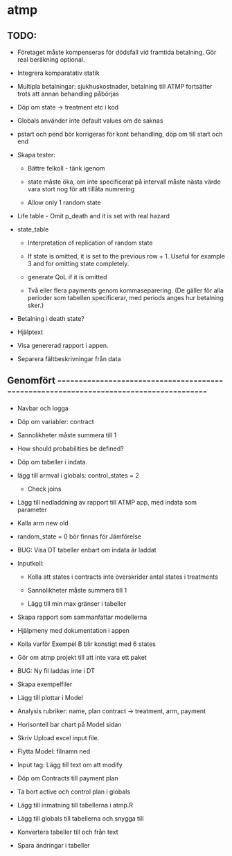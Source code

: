 # atmp

## TODO:

* Företaget måste kompenseras för dödsfall vid framtida betalning. Gör real beräkning optional.

* Integrera komparatativ statik

* Multipla betalningar: sjukhuskostnader, betalning till ATMP fortsätter trots att annan behandling påbörjas 

* Döp om state -> treatment etc i kod

* Globals använder inte default values om de saknas

* pstart och pend bör korrigeras för kont behandling, döp om till start och end

* Skapa tester:

  * Bättre felkoll - tänk igenom
  
  * state måste öka, om inte specificerat på intervall måste nästa värde vara stort nog för att tillåta numrering

  * Allow only 1 random state
  
* Life table - Omit p_death and it is set with real hazard

* state_table

  * Interpretation of replication of random state

  * If state is omitted, it is set to the previous row + 1. Useful for example 3 and for omitting state completely.
  
  * generate QoL if it is omitted
  
  * Två eller flera payments genom kommaseparering. (De gäller för alla perioder som tabellen specificerar, med periods anges hur betalning sker.)

* Betalning i death state?
  
* Hjälptext

* Visa genererad rapport i appen.

* Separera fältbeskrivningar från data

## Genomfört --------------------------------------------------------------------------------------

* Navbar och logga

* Döp om variabler: contract

* Sannolikheter måste summera till 1
    
* How should probabilities be defined?

* Döp om tabeller i indata.

* lägg till armval i globals: control_states = 2

  * Check joins
  
* Lägg till nedladdning av rapport till ATMP app, med indata som parameter

* Kalla arm new old

* random_state = 0 bör finnas för Jämförelse

* BUG: Visa DT tabeller enbart om indata är laddat

* Inputkoll: 

    * Kolla att states i contracts inte överskrider antal states i treatments

    * Sannolikheter måste summera till 1
    
    * Lägg till min max gränser i tabeller

* Skapa rapport som sammanfattar modellerna

* Hjälpmeny med dokumentation i appen

* Kolla varför Exempel B blir konstigt med 6 states

* Gör om atmp projekt till att inte vara ett paket

* BUG: Ny fil laddas inte i DT

* Skapa exempelfiler

* Lägg till plottar i Model

* Analysis rubriker: name, plan contract -> treatment, arm, payment

* Horisontell bar chart på Model sidan

* Skriv Upload excel input file.

* Flytta Model: filnamn ned

* Input tag: Lägg till text om att modify

* Döp om Contracts till payment plan

* Ta bort active och control plan i globals

* Lägg till inmatning till tabellerna i atmp.R

* Lägg till globals till tabellerna och snygga till

* Konvertera tabeller till och från text

* Spara ändringar i tabeller
